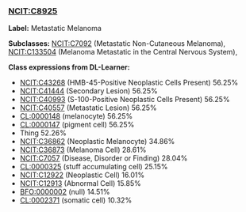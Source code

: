 
### [NCIT:C8925](http://purl.obolibrary.org/obo/NCIT_C8925)
**Label:** Metastatic Melanoma

**Subclasses:** [NCIT:C7092](http://purl.obolibrary.org/obo/NCIT_C7092) (Metastatic Non-Cutaneous Melanoma), [NCIT:C133504](http://purl.obolibrary.org/obo/NCIT_C133504) (Melanoma Metastatic in the Central Nervous System), 

**Class expressions from DL-Learner:**

- [NCIT:C43268](http://purl.obolibrary.org/obo/NCIT_C43268) (HMB-45-Positive Neoplastic Cells Present) 56.25%
- [NCIT:C41444](http://purl.obolibrary.org/obo/NCIT_C41444) (Secondary Lesion) 56.25%
- [NCIT:C40993](http://purl.obolibrary.org/obo/NCIT_C40993) (S-100-Positive Neoplastic Cells Present) 56.25%
- [NCIT:C40557](http://purl.obolibrary.org/obo/NCIT_C40557) (Metastatic Lesion) 56.25%
- [CL:0000148](http://purl.obolibrary.org/obo/CL_0000148) (melanocyte) 56.25%
- [CL:0000147](http://purl.obolibrary.org/obo/CL_0000147) (pigment cell) 56.25%
- Thing 52.26%
- [NCIT:C36862](http://purl.obolibrary.org/obo/NCIT_C36862) (Neoplastic Melanocyte) 34.86%
- [NCIT:C36873](http://purl.obolibrary.org/obo/NCIT_C36873) (Melanoma Cell) 28.61%
- [NCIT:C7057](http://purl.obolibrary.org/obo/NCIT_C7057) (Disease, Disorder or Finding) 28.04%
- [CL:0000325](http://purl.obolibrary.org/obo/CL_0000325) (stuff accumulating cell) 25.15%
- [NCIT:C12922](http://purl.obolibrary.org/obo/NCIT_C12922) (Neoplastic Cell) 16.01%
- [NCIT:C12913](http://purl.obolibrary.org/obo/NCIT_C12913) (Abnormal Cell) 15.85%
- [BFO:0000002](http://purl.obolibrary.org/obo/BFO_0000002) (null) 14.51%
- [CL:0002371](http://purl.obolibrary.org/obo/CL_0002371) (somatic cell) 10.32%


